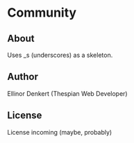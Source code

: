 # Community

## About

Uses _s (underscores) as a skeleton. 

## Author

Ellinor Denkert (Thespian Web Developer)

## License

License incoming (maybe, probably)